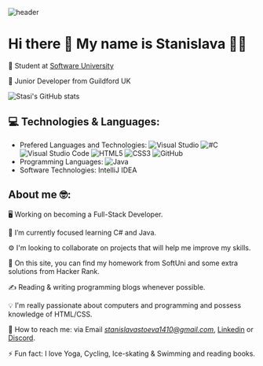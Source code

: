   ![header](https://capsule-render.vercel.app/api?&animation=fadeIn&color=timeGradient)

# Hi there 👋 My name is Stanislava 👩‍💻                                              
       
📌 Student at [Software University](https://softuni.bg)                          
<p>📌 Junior Developer from Guildford UK </p>

![Stasi's GitHub stats](https://github-readme-stats.vercel.app/api?username=StasiS-web&show_icons=true&count_private=true&hide_border=true&theme=blueberry) 

## 💻  Technologies & Languages:                                  
* Prefered Languages and Technologies: 
![Visual Studio](https://camo.githubusercontent.com/b93538aa01992433265dde40fc131f61cd2bd78dae2b4389e7bfd251b91f44c8/68747470733a2f2f696d672e736869656c64732e696f2f62616467652f56697375616c25323053747564696f2d3543324439313f7374796c653d666c6174266c6f676f3d76697375616c2d73747564696f266c6f676f436f6c6f723d7768697465)
![#C](https://camo.githubusercontent.com/6cf418c39b6c354926c1947df02c0d79e9e3b80c4bb0fb7ae94a0dcb62c01933/68747470733a2f2f696d672e736869656c64732e696f2f62616467652f2d432532332d3233393132303f7374796c653d666c6174266c6f676f3d632d7368617270266c6f676f436f6c6f723d7768697465)
![Visual Studio Code](https://camo.githubusercontent.com/54718eae695f207e1a694b6af88cb320665e6a0b312d6ecb6310ca162eb8e854/68747470733a2f2f696d672e736869656c64732e696f2f62616467652f56697375616c25323053747564696f253230436f64652d3030374143433f7374796c653d666c6174266c6f676f3d76697375616c2d73747564696f2d636f6465266c6f676f436f6c6f723d7768697465)
![HTML5](https://camo.githubusercontent.com/1552d2596cea2d6a701b5df74c7fecfd7e3af38daf3de396c40dee419139a266/68747470733a2f2f696d672e736869656c64732e696f2f62616467652f48544d4c352d4533344632363f7374796c653d666c6174266c6f676f3d68746d6c35266c6f676f436f6c6f723d7768697465)
![CSS3](https://camo.githubusercontent.com/0ae9b770a5e2d524f14c74bb1c93278dd53b2a5930864a33e0d0483439e67b2c/68747470733a2f2f696d672e736869656c64732e696f2f62616467652f4353532d3135373242363f267374796c653d666c6174266c6f676f3d63737333266c6f676f436f6c6f723d7768697465)
![GitHub](https://camo.githubusercontent.com/45f27e5a6c3a058ce27cfa3c827d5e1e9eba6e1e2bcedf36c76b0c49e0128916/68747470733a2f2f696d672e736869656c64732e696f2f62616467652f4769744875622d3138313731373f7374796c653d666c6174266c6f676f3d676974687562266c6f676f436f6c6f723d7768697465)
* Programming Languages: 
![Java](https://camo.githubusercontent.com/904677daed31647577085b893b9c73182d189c8433c5c3cb67b4ed43ebce1751/68747470733a2f2f696d672e736869656c64732e696f2f62616467652f2d4a6176612d3030373339363f6c6f676f3d6a617661266c6f676f57696474683d3230)
* Software Technologies: IntelliJ IDEA 

 ## About me 🤓:
  🖥 Working on becoming a Full-Stack Developer.</p>
  🎯 I’m currently focused learning C# and Java. </p>
  ⚙️ I'm looking to collaborate on projects that will help me improve my skills.</p>
  🌱 On this site, you can find my homework from SoftUni and some extra solutions from Hacker Rank.</p>
  :writing_hand: Reading & writing programming blogs whenever possible.</p>
  💡 I'm really passionate about computers and programming and possess knowledge of HTML/CSS.</p>
  📧 How to reach me: via Email *stanislavastoeva1410@gmail.com*, [Linkedin](www.linkedin.com/in/stanislavastoeva) or [Discord](https://discord.com/channels/@Stasi#4872).</p>
  ⚡  Fun fact: I love Yoga, Cycling, Ice-skating & Swimming and reading books.</p>
  
